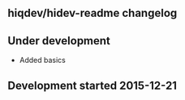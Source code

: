 hiqdev/hidev-readme changelog
-----------------------------

## Under development

- Added basics

## Development started 2015-12-21

